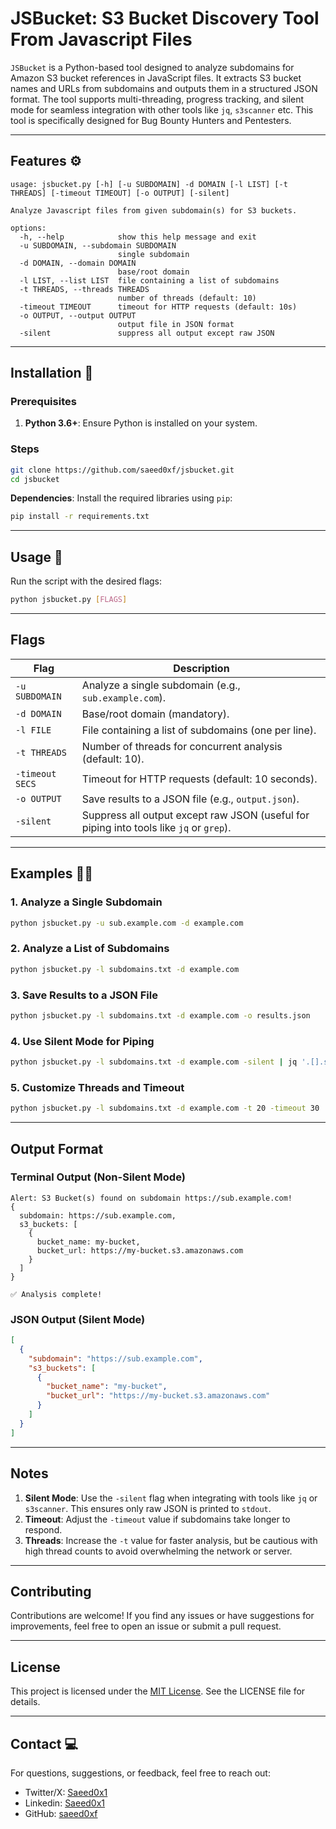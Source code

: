 # JSBucket: S3 Bucket Discovery Tool From Javascript Files

`JSBucket` is a Python-based tool designed to analyze subdomains for Amazon S3 bucket references in JavaScript files. It extracts S3 bucket names and URLs from subdomains and outputs them in a structured JSON format. The tool supports multi-threading, progress tracking, and silent mode for seamless integration with other tools like `jq`, `s3scanner` etc. This tool is specifically designed for Bug Bounty Hunters and Pentesters.

---

## Features ⚙
```shell
usage: jsbucket.py [-h] [-u SUBDOMAIN] -d DOMAIN [-l LIST] [-t THREADS] [-timeout TIMEOUT] [-o OUTPUT] [-silent]

Analyze Javascript files from given subdomain(s) for S3 buckets.

options:
  -h, --help            show this help message and exit
  -u SUBDOMAIN, --subdomain SUBDOMAIN
                        single subdomain
  -d DOMAIN, --domain DOMAIN
                        base/root domain
  -l LIST, --list LIST  file containing a list of subdomains
  -t THREADS, --threads THREADS
                        number of threads (default: 10)
  -timeout TIMEOUT      timeout for HTTP requests (default: 10s)
  -o OUTPUT, --output OUTPUT
                        output file in JSON format
  -silent               suppress all output except raw JSON
```

---

## Installation 🚀

### Prerequisites
1. **Python 3.6+**: Ensure Python is installed on your system.

### Steps
```bash
git clone https://github.com/saeed0xf/jsbucket.git
cd jsbucket
```
**Dependencies**: Install the required libraries using `pip`:
   ```bash
   pip install -r requirements.txt
   ```

---

## Usage 📝

Run the script with the desired flags:

```bash
python jsbucket.py [FLAGS]
```

---

## Flags

| Flag            | Description                                                                                   |
|------------------|-----------------------------------------------------------------------------------------------|
| `-u SUBDOMAIN`   | Analyze a single subdomain (e.g., `sub.example.com`).                                          |
| `-d DOMAIN`      | Base/root domain (mandatory).                                                                 |
| `-l FILE`        | File containing a list of subdomains (one per line).                                           |
| `-t THREADS`     | Number of threads for concurrent analysis (default: 10).                                      |
| `-timeout SECS`  | Timeout for HTTP requests (default: 10 seconds).                                              |
| `-o OUTPUT`      | Save results to a JSON file (e.g., `output.json`).                                            |
| `-silent`        | Suppress all output except raw JSON (useful for piping into tools like `jq` or `grep`).       |

---

## Examples 🕵️‍♀️

### 1. Analyze a Single Subdomain
```bash
python jsbucket.py -u sub.example.com -d example.com
```

### 2. Analyze a List of Subdomains
```bash
python jsbucket.py -l subdomains.txt -d example.com
```

### 3. Save Results to a JSON File
```bash
python jsbucket.py -l subdomains.txt -d example.com -o results.json
```

### 4. Use Silent Mode for Piping
```bash
python jsbucket.py -l subdomains.txt -d example.com -silent | jq '.[].s3_buckets[].bucket_name'
```

### 5. Customize Threads and Timeout
```bash
python jsbucket.py -l subdomains.txt -d example.com -t 20 -timeout 30
```

---

## Output Format

### Terminal Output (Non-Silent Mode)
```plaintext
Alert: S3 Bucket(s) found on subdomain https://sub.example.com!
{
  subdomain: https://sub.example.com,
  s3_buckets: [
    {
      bucket_name: my-bucket,
      bucket_url: https://my-bucket.s3.amazonaws.com
    }
  ]
}

✅ Analysis complete!
```

### JSON Output (Silent Mode)
```json
[
  {
    "subdomain": "https://sub.example.com",
    "s3_buckets": [
      {
        "bucket_name": "my-bucket",
        "bucket_url": "https://my-bucket.s3.amazonaws.com"
      }
    ]
  }
]
```

---
## Notes

1. **Silent Mode**: Use the `-silent` flag when integrating with tools like `jq` or `s3scanner`. This ensures only raw JSON is printed to `stdout`.
2. **Timeout**: Adjust the `-timeout` value if subdomains take longer to respond.
3. **Threads**: Increase the `-t` value for faster analysis, but be cautious with high thread counts to avoid overwhelming the network or server.

---
## Contributing
Contributions are welcome! If you find any issues or have suggestions for improvements, feel free to open an issue or submit a pull request.

---
## License
This project is licensed under the [MIT License](https://github.com/saeed0xf/jsbucket/blob/main/LICENSE). See the LICENSE file for details.

---

## Contact 💻

For questions, suggestions, or feedback, feel free to reach out:
- Twitter/X: [Saeed0x1](https://x.com/saeed0x1)
- Linkedin: [Saeed0x1](https://www.linkedin.com/in/saeed0x1) 
- GitHub: [saeed0xf](https://github.com/saeed0xf)
